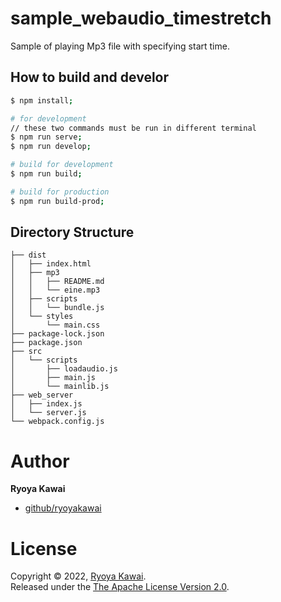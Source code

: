 # sample_webaudio_timestretch
Sample of playing Mp3 file with specifying start time.

## How to build and develor
```bash
$ npm install;

# for development
// these two commands must be run in different terminal
$ npm run serve;
$ npm run develop;

# build for development
$ npm run build;

# build for production
$ npm run build-prod;
```

## Directory Structure

```
├── dist
│   ├── index.html
│   ├── mp3
│   │   ├── README.md
│   │   └── eine.mp3
│   ├── scripts
│   │   └── bundle.js
│   └── styles
│       └── main.css
├── package-lock.json
├── package.json
├── src
│   └── scripts
│       ├── loadaudio.js
│       ├── main.js
│       └── mainlib.js
├── web_server
│   ├── index.js
│   └── server.js
└── webpack.config.js
```

# Author

**Ryoya Kawai**

* [github/ryoyakawai](https://github.com/ryoyakawai)

# License

Copyright © 2022, [Ryoya Kawai](https://github.com/ryoyakawai).  
Released under the [The Apache License Version 2.0](LICENSE).

